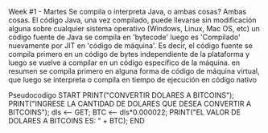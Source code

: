 Week #1 - Martes
Se compila o interpreta Java, o ambas cosas?
Ambas cosas. El código Java, una vez compilado, puede llevarse sin modificación alguna sobre cualquier sistema operativo (Windows, Linux, Mac OS, etc)  un código fuente de Java se compila en 'bytecode' luego es 'Compilado' nuevamente por JIT en 'código de máquina'. Es decir, el código fuente se compila primero en un código de bytes independiente de la plataforma y luego se vuelve a compilar en un código específico de la máquina. en resumen se compila primero en alguna forma de código de máquina virtual, que luego se interpreta o compila en tiempo de ejecución en código nativo

Pseudocodigo
START
PRINT("CONVERTIR DOLARES A BITCOINS");
PRINT("INGRESE LA CANTIDAD DE DOLARES QUE DESEA CONVERTIR A BITCOINS");
dls <-- GET;
BTC <-- dls*0.000022;
PRINT("EL VALOR DE DOLARES A BITCOINS ES: " + BTC);
END

